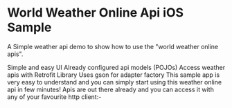 # World Weather Online Api iOS Sample
A Simple weather api demo to show how to use the "world weather online apis".

Simple and easy UI
Already configured api models (POJOs)
Access weather apis with Retrofit Library
Uses gson for adapter factory
This sample app is very easy to understand and you can simply start using this weather online api in few minutes! Apis are out there already and you can access it with any of your favourite http client:-
